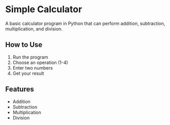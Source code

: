 # Simple Calculator

A basic calculator program in Python that can perform addition, subtraction, multiplication, and division.

## How to Use

1. Run the program
2. Choose an operation (1-4)
3. Enter two numbers
4. Get your result

## Features

- Addition
- Subtraction
- Multiplication
- Division
